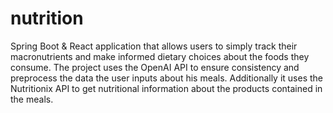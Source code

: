 # nutrition
Spring Boot & React application that allows users to simply track their macronutrients and make informed dietary choices about the foods they consume.
The project uses the OpenAI API to ensure consistency and preprocess the data the user inputs about his meals. Additionally it uses the Nutritionix API to get nutritional information about the products contained in the meals.
